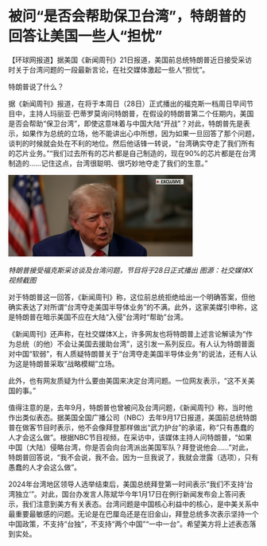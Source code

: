 # 被问“是否会帮助保卫台湾”，特朗普的回答让美国一些人“担忧”

【环球网报道】据美国《新闻周刊》21日报道，美国前总统特朗普近日接受采访时关于台湾问题的一段最新言论，在社交媒体激起一些人“担忧”。

特朗普说了什么？

据《新闻周刊》报道，在将于本周日（28日）正式播出的福克斯一档周日早间节目中，主持人玛丽亚·巴蒂罗莫询问特朗普，在假设的特朗普第二个任期内，美国是否会帮助“保卫台湾”，即使这意味着与中国大陆“开战”？对此，特朗普先是表示，如果作为总统的立场，他不能讲出心中所想，因为如果一旦回答了那个问题，谈判的时候就会处在不利的地位。然后他话锋一转说，“台湾确实夺走了我们所有的芯片业务。”“我们过去所有的芯片都是自己制造的，现在90%的芯片都是在台湾制造的……记住这点，台湾很聪明、很巧妙地夺走了我们的生意。”

![78dd1015c6f5d01af456a867f1b3f2db.jpg](https://raw.githubusercontent.com/qqhsx/qqnews_image/main/2024/01/22/被问“是否会帮助保卫台湾”，特朗普的回答让美国一些人“担忧”/78dd1015c6f5d01af456a867f1b3f2db.jpg)

_特朗普接受福克斯采访谈及台湾问题，节目将于28日正式播出 图源：社交媒体X视频截图_

对于特朗普这一回答，《新闻周刊》称，这位前总统拒绝给出一个明确答案，但他确实表达了对所谓“台湾夺走美国半导体业务”的不满。此外，这家美媒引申称，这是特朗普在暗示美国不应在大陆“入侵”台湾时“帮助”台湾。

《新闻周刊》还声称，在社交媒体X上，许多网友也将特朗普上述言论解读为“作为总统（的他）不会让美国去援助台湾”，这引发一系列反应。有人认为特朗普面对中国“软弱”，有人质疑特朗普关于“台湾夺走美国半导体业务”的说法，还有人认为这是特朗普采取“战略模糊”立场。

此外，也有网友质疑为什么要由美国来决定台湾问题。一位网友表示，“这不关美国的事。”

值得注意的是，去年9月，特朗普也曾被问及台湾问题，《新闻周刊》称，当时他作出类似表态。据美国全国广播公司（NBC）去年9月17日报道，美国前总统特朗普在做客节目时表示，他不会像拜登那样做出“武力护台”的承诺，称“只有愚蠢的人才会这么做”。根据NBC节目视频，在采访中，该媒体主持人问特朗普，“如果中国（大陆）侵略台湾，你是否会向台湾派出美国军队？拜登说他会……”对此，特朗普回答说，“我不会说，我不会。因为一旦我说了，我就会泄露（选项），只有愚蠢的人才会这么做”。

2024年台湾地区领导人选举结束后，美国总统拜登第一时间表示“我们不支持‘台湾独立’”。对此，国台办发言人陈斌华今年1月17日在例行新闻发布会上答问表示，我们注意到美方有关表态。台湾问题是中国核心利益中的核心，是中美关系中最重要最敏感的问题。无论是在巴厘岛还是在旧金山，拜登总统多次表示坚持一个中国政策，不支持“台独”，不支持“两个中国”“一中一台”。希望美方将上述表态落到实处。

